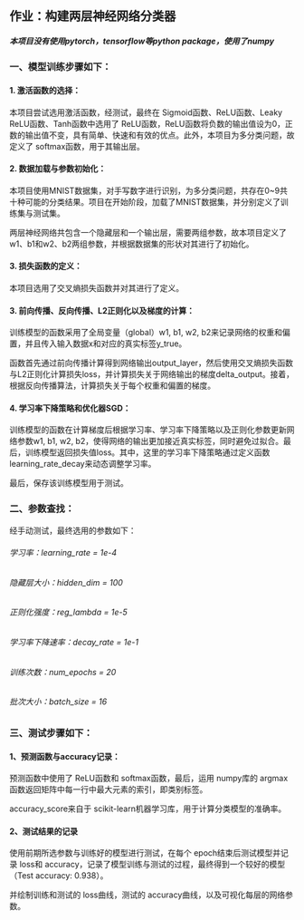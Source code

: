 ## 作业：构建两层神经网络分类器
##### 本项目没有使用pytorch，tensorflow等python package，使用了numpy
### 一、模型训练步骤如下：
#### 1. 激活函数的选择：
本项目尝试选用激活函数，经测试，最终在 Sigmoid函数、ReLU函数、Leaky ReLU函数、Tanh函数中选用了 ReLU函数，ReLU函数将负数的输出值设为0，正数的输出值不变，具有简单、快速和有效的优点。此外，本项目为多分类问题，故定义了 softmax函数，用于其输出层。
#### 2. 数据加载与参数初始化：
本项目使用MNIST数据集，对手写数字进行识别，为多分类问题，共存在0~9共十种可能的分类结果。项目在开始阶段，加载了MNIST数据集，并分别定义了训练集与测试集。  

两层神经网络共包含一个隐藏层和一个输出层，需要两组参数，故本项目定义了w1、b1和w2、b2两组参数，并根据数据集的形状对其进行了初始化。
#### 3. 损失函数的定义：
本项目选用了交叉熵损失函数并对其进行了定义。
#### 3. 前向传播、反向传播、L2正则化以及梯度的计算：
训练模型的函数采用了全局变量（global）w1, b1, w2, b2来记录网络的权重和偏置，并且传入输入数据x和对应的真实标签y_true。  

函数首先通过前向传播计算得到网络输出output_layer，然后使用交叉熵损失函数与L2正则化计算损失loss，并计算损失关于网络输出的梯度delta_output。接着，根据反向传播算法，计算损失关于每个权重和偏置的梯度。
#### 4. 学习率下降策略和优化器SGD：
训练模型的函数在计算梯度后根据学习率、学习率下降策略以及正则化参数更新网络参数w1, b1, w2, b2，使得网络的输出更加接近真实标签，同时避免过拟合。最后，训练模型返回损失值loss。其中，这里的学习率下降策略通过定义函数learning_rate_decay来动态调整学习率。  

最后，保存该训练模型用于测试。

### 二、参数查找：
经手动测试，最终选用的参数如下：
###### 学习率：learning_rate = 1e-4
###### 隐藏层大小：hidden_dim = 100
###### 正则化强度：reg_lambda = 1e-5
###### 学习率下降速率：decay_rate = 1e-1
###### 训练次数：num_epochs = 20
###### 批次大小：batch_size = 16
### 三、测试步骤如下：
#### 1、预测函数与accuracy记录：
预测函数中使用了 ReLU函数和 softmax函数，最后，运用 numpy库的 argmax函数返回矩阵中每一行中最大元素的索引，即类别标签。  

accuracy_score来自于 scikit-learn机器学习库，用于计算分类模型的准确率。
#### 2、测试结果的记录
使用前期所选参数与训练好的模型进行测试，在每个 epoch结束后测试模型并记录 loss和 accuracy，记录了模型训练与测试的过程，最终得到一个较好的模型（Test accuracy: 0.938）。  

并绘制训练和测试的 loss曲线，测试的 accuracy曲线，以及可视化每层的网络参数。
